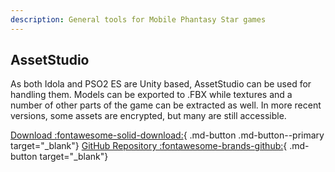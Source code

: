 ```yaml
---
description: General tools for Mobile Phantasy Star games
---
```


## AssetStudio
As both Idola and PSO2 ES are Unity based, AssetStudio can be used for handling them. Models can be exported to .FBX while textures and a number of other parts of the game can be extracted as well. In more recent versions, some assets are encrypted, but many are still accessible. 

[Download :fontawesome-solid-download:](https://github.com/Perfare/AssetStudio/releases){ .md-button .md-button--primary target="_blank"}
[GitHub Repository :fontawesome-brands-github:](https://github.com/Perfare/AssetStudio/){ .md-button target="_blank"}